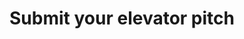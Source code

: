 ---
_db_id: 827
content_type: project
flavours:
- none
learning_outcomes: null
prerequisites:
  hard:
  - employability-sprint/elevator-pitch
  soft: []
ready: true
story_points: null
submission_type: link
tags:
- employability
- close_on_peer_reviews
title: Submit your elevator pitch
---